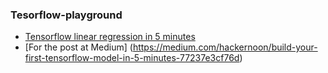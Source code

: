 ### Tesorflow-playground

* [Tensorflow linear regression in 5 minutes](https://github.com/kohn1001/tesorflow-playground/blob/master/linear_regression/linear_regression_tensorflow_basic.ipynb)
* [For the post at Medium] (https://medium.com/hackernoon/build-your-first-tensorflow-model-in-5-minutes-77237e3cf76d)
